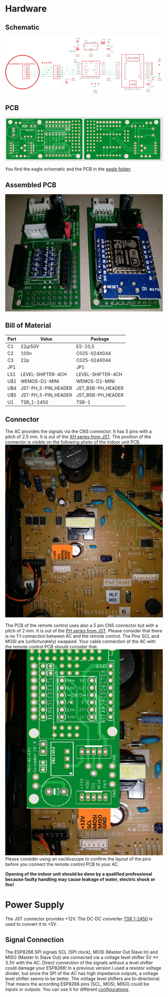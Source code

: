 # Hardware

## Schematic
![schematic](/images/MHI-AC-Ctrl_Schematic.png)

## PCB
![PCB](/images/PCB.png)

You find the eagle schematic and the PCB in the [eagle folder](/eagle).

## Assembled PCB
![Assembled PCB](/images/Assembled-PCB.jpg)

## Bill of Material
Part |Value           |Package
---- | ----            |----
C1   |22µ/50V          |E5-10,5
C2   |100n             |C025-024X044
C3   |22p              |C025-024X044
JP1  |                 |JP1
LS1  |LEVEL-SHIFTER-4CH|LEVEL-SHIFTER-4CH
U$1  |WEMOS-D1-MINI    |WEMOS-D1-MINI
U$4  |JST-PH_5-PIN_HEADER|JST_B5B-PH_HEADER
U$5  |JST-PH_5-PIN_HEADER|JST_B5B-PH_HEADER
U1   |TSR_1-2450       |TSR-1

## Connector
The AC provides the signals via the CNS connector. It has 5 pins with a pitch of 2.5 mm. It is out of the [XH series from JST](http://www.jst-mfg.com/product/detail_e.php?series=277). The position of the connector is visible on the following photo of the indoor unit PCB.
![Indoor PCSchematicB](/images/SRK-PCB.jpg)

The PCB of the remote control uses also a 5 pin CNS connector but with a pitch of 2 mm. It is out of the [PH series from JST](http://www.jst-mfg.com/product/detail_e.php?series=199).
Please consider that there is no 1:1 connection between AC and the remote control. The Pins SCL and MOSI are (unfortunately) swapped. Your cable connection of the AC with the remote control PCB should consider that.
![Indoor PCSchematicB](/images/SRK-PCB-RC.jpg)
Please consider using an oscilloscope to confirm the layout of the pins before you connect the remote control PCB to your AC.

**Opening of the indoor unit should be done by a qualified professional because faulty handling may cause leakage of water, electric shock or fire!**

# Power Supply
The JST connector provides +12V. The DC-DC converter [TSR 1-2450](https://www.tracopower.com/products/browse-by-category/find/tsr-1/3/) is used to convert it to +5V.

## Signal Connection
The ESP8266 SPI signals SCL (SPI clock), MOSI (Master Out Slave In) and MISO (Master In Slave Out) are connected via a voltage level shifter 5V <-> 3.3V with the AC. Direct connection of the signals without a level shifter could damage your ESP8266!
In a previous version I used a resistor voltage divider, but since the SPI of the AC has high impedance outputs, a voltage level shifter seems to be better. The voltage level shifters are bi-directional. That means the according ESP8266 pins (SCL, MOSI, MISO) could be inputs or outputs. You can use it for different [configurations](/Configurations.md).
